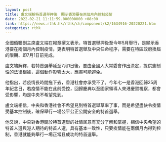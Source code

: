 ```yaml
---
layout: post
title: 盧文端稱特首選舉押後　顯示香港要在兩個月內控制疫情
date: 2022-02-21 11:11:59.000000000 +08:00
link: https://news.rthk.hk/rthk/ch/component/k2/1634916-20220221.htm
categories: rthk
---
```


全國僑聯副主席盧文端在報章撰文表示，特首選舉押後至今年5月舉行，是顯示香港要在兩個月內控制疫情，更表明特首選舉及中央任命程序，需要在特區政府換屆的限期、即7月1日前完成。

盧文端解釋，若特首選舉延至7月1日後，要由全國人大常委會作出決定，提供憲制性的法律根據，這個動作影響太大，應盡可能避免。

他指出，若疫情長時間拖下去，香港社會亦承受不了。今年七一是香港回歸25周年紀念日，若疫情不能在此前受控，回歸慶典以至國家領導人來港慶賀視察，都會受影響，均是中央不希望見到。

盧文端相信，中央和香港社會不希望見到特首選舉草率了事，而是希望盡快令疫情受基本控制後，確保舉行一場公平公正公開安全的特首選舉。

他又說，中央對香港關於特首選舉的社情民意有充分了解和掌握，相信中央希望的特首人選與港人期待的特首人選，具有基本一致性，只要疫情能在兩個月內得到控制，香港就能夠舉行一場正常且成功的特首選舉。

